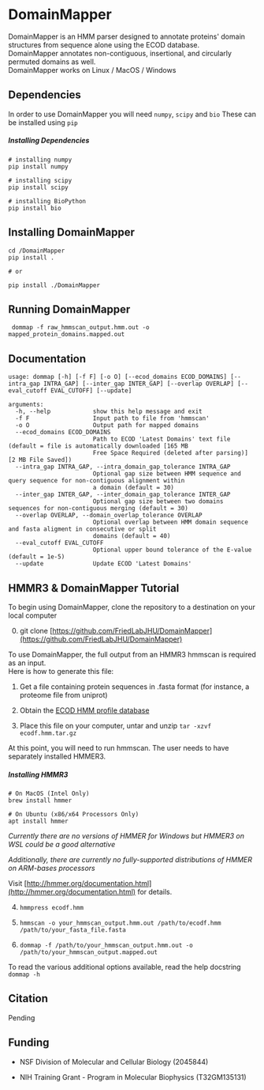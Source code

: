 # DomainMapper
DomainMapper is an HMM parser designed to annotate proteins' domain structures from sequence alone using the ECOD database.  
DomainMapper annotates non-contiguous, insertional, and circularly permuted domains as well.  
DomainMapper works on Linux / MacOS / Windows  

## Dependencies

In order to use DomainMapper you will need ```numpy```, ```scipy``` and  ```bio```
These can be installed using ```pip```

##### Installing Dependencies
```
# installing numpy
pip install numpy

# installing scipy
pip install scipy

# installing BioPython
pip install bio
```

## Installing DomainMapper
```
cd /DomainMapper
pip install .

# or

pip install ./DomainMapper
```

## Running DomainMapper

``` dommap -f raw_hmmscan_output.hmm.out -o mapped_protein_domains.mapped.out```

## Documentation

```
usage: dommap [-h] [-f F] [-o O] [--ecod_domains ECOD_DOMAINS] [--intra_gap INTRA_GAP] [--inter_gap INTER_GAP] [--overlap OVERLAP] [--eval_cutoff EVAL_CUTOFF] [--update]

arguments:
  -h, --help            show this help message and exit
  -f F                  Input path to file from 'hmmscan'
  -o O                  Output path for mapped domains
  --ecod_domains ECOD_DOMAINS
                        Path to ECOD 'Latest Domains' text file (default = file is automatically downloaded [165 MB
                        Free Space Required (deleted after parsing)] [2 MB File Saved])
  --intra_gap INTRA_GAP, --intra_domain_gap_tolerance INTRA_GAP
                        Optional gap size between HMM sequence and query sequence for non-contiguous alignment within
                        a domain (default = 30)
  --inter_gap INTER_GAP, --inter_domain_gap_tolerance INTER_GAP
                        Optional gap size between two domains sequences for non-contiguous merging (default = 30)
  --overlap OVERLAP, --domain_overlap_tolerance OVERLAP
                        Optional overlap between HMM domain sequence and fasta aligment in consecutive or split
                        domains (default = 40)
  --eval_cutoff EVAL_CUTOFF
                        Optional upper bound tolerance of the E-value (default = 1e-5)
  --update              Update ECOD 'Latest Domains'
```

## HMMR3 & DomainMapper Tutorial

To begin using DomainMapper, clone the repository to a destination on your local computer

0) git clone [https://github.com/FriedLabJHU/DomainMapper](https://github.com/FriedLabJHU/DomainMapper)

To use DomainMapper, the full output from an HMMR3 hmmscan is required as an input.  
Here is how to generate this file:

1) Get a file containing protein sequences in .fasta format (for instance, a proteome file from uniprot)

2) Obtain the [ECOD HMM profile database](http://prodata.swmed.edu/ecod/distributions/ecodf.hmm.tar.gz)

3) Place this file on your computer, untar and unzip ```tar -xzvf ecodf.hmm.tar.gz```

At this point, you will need to run hmmscan.  The user needs to have separately installed HMMER3.

##### Installing HMMR3
```
# On MacOS (Intel Only)
brew install hmmer

# On Ubuntu (x86/x64 Processors Only)
apt install hmmer
```
*Currently there are no versions of HMMER for Windows but HMMER3 on WSL could be a good alternative*

*Additionally, there are currently no fully-supported distributions of HMMER on ARM-bases processors*

Visit [http://hmmer.org/documentation.html](http://hmmer.org/documentation.html) for details.

4) ```hmmpress ecodf.hmm```

5) ```hmmscan -o your_hmmscan_output.hmm.out /path/to/ecodf.hmm /path/to/your_fasta_file.fasta```

6) ```dommap -f /path/to/your_hmmscan_output.hmm.out -o /path/to/your_hmmscan_output.mapped.out```

To read the various additional options available, read the help docstring  
```dommap -h```

## Citation

Pending 

## Funding

* NSF Division of Molecular and Cellular Biology (2045844)

* NIH Training Grant - Program in Molecular Biophysics (T32GM135131)
